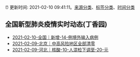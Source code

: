 :alarm_clock: 更新时间: 2021-02-10 09:41:11。[来源分类](../README.md)、[标签分类](../TAGS.md)、[时间分类](../TIMELINE.md)

## 全国新型肺炎疫情实时动态(丁香园)




- [2021-02-10-全国｜新增-14-例境外输入病例](http://app.cctv.com/special/cportal/detail/arti/index.html?id=Arti8KWM94sEYTOpKwKdCiz0210210&isfromapp=1) 
- [2021-02-09-北京｜中高风险地区全部清零](http://app.cctv.com/special/cportal/detail/arti/index.html?id=Arti4jahnJzLhV2V5j7XOL2Q210209&isfromapp=1) 
- [2021-02-09-河北｜核酸-10-人混检下调至-20-元](http://app.cctv.com/special/cportal/detail/arti/index.html?id=ArtiYfivC6kQQjzQhfP2bRBl210209&isfromapp=1) 